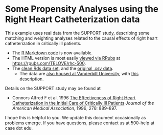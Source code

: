 # Some Propensity Analyses using the Right Heart Catheterization data

This example uses real data from the SUPPORT study, describing some matching and weighting analyses related to the causal effects of right heart catheterization in critically ill patients.

- The [R Markdown code](https://github.com/THOMASELOVE/500-data/blob/master/rhc/R/rhc_analysis.Rmd) is now available.
- The HTML version is most easily [viewed via RPubs](https://rpubs.com/TELOVE/rhc-500) at https://rpubs.com/TELOVE/rhc-500.
- The [clean Rds data set](https://github.com/THOMASELOVE/500-data/blob/master/rhc/data/rhc.Rds), and the [original .csv data](https://github.com/THOMASELOVE/500-data/blob/master/rhc/data/rhc.csv). 
    - The data are [also housed at Vanderbilt University](https://biostat.app.vumc.org/wiki/pub/Main/DataSets/rhc.csv), with [this description](https://biostat.app.vumc.org/wiki/pub/Main/DataSets/rhc.html).

Details on the SUPPORT study may be found at

- Connors Alfred F et al. 1996 [The Effectiveness of Right Heart Catheterization in the Initial Care of Critically Ill Patients](https://github.com/THOMASELOVE/500-2021/blob/master/sources/articles/Connors%20et%20al%201996%20JAMA%20The%20Right%20Heart%20Catheterization%20Study.pdf) *Journal of the American Medical Association*, 1996; 276: 889-897.

I hope this is helpful to you. We update this document occasionally as problems emerge. If you have questions, please contact us at 500-help at case dot edu.


